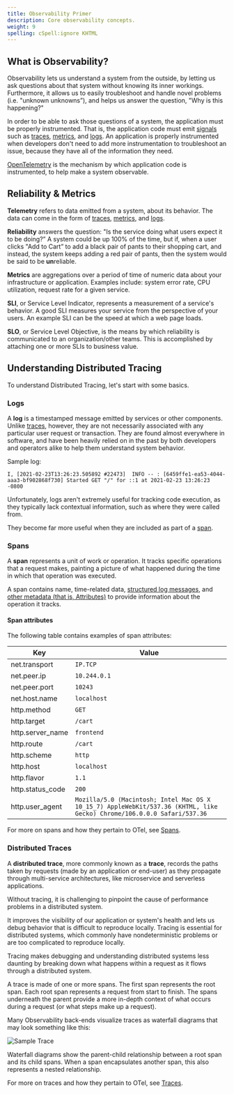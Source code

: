 ```yaml
---
title: Observability Primer
description: Core observability concepts.
weight: 9
spelling: cSpell:ignore KHTML
---
```


## What is Observability?

Observability lets us understand a system from the outside, by letting us ask
questions about that system without knowing its inner workings. Furthermore, it
allows us to easily troubleshoot and handle novel problems (i.e. "unknown
unknowns”), and helps us answer the question, "Why is this happening?"

In order to be able to ask those questions of a system, the application must be
properly instrumented. That is, the application code must emit
[signals](/docs/concepts/signals/) such as
[traces](/docs/concepts/observability-primer/#distributed-traces),
[metrics](/docs/concepts/observability-primer/#reliability--metrics), and
[logs](/docs/concepts/observability-primer/#logs). An application is properly
instrumented when developers don't need to add more instrumentation to
troubleshoot an issue, because they have all of the information they need.

[OpenTelemetry](/docs/what-is-opentelemetry/) is the mechanism by which
application code is instrumented, to help make a system observable.

## Reliability & Metrics

**Telemetry** refers to data emitted from a system, about its behavior. The data
can come in the form of [traces](#distributed-traces),
[metrics](#reliability--metrics), and [logs](#logs).

**Reliability** answers the question: "Is the service doing what users expect it
to be doing?” A system could be up 100% of the time, but if, when a user clicks
"Add to Cart” to add a black pair of pants to their shopping cart, and instead,
the system keeps adding a red pair of pants, then the system would be said to be
**un**reliable.

**Metrics** are aggregations over a period of time of numeric data about your
infrastructure or application. Examples include: system error rate, CPU
utilization, request rate for a given service.

**SLI**, or Service Level Indicator, represents a measurement of a service's
behavior. A good SLI measures your service from the perspective of your users.
An example SLI can be the speed at which a web page loads.

**SLO**, or Service Level Objective, is the means by which reliability is
communicated to an organization/other teams. This is accomplished by attaching
one or more SLIs to business value.

## Understanding Distributed Tracing

To understand Distributed Tracing, let's start with some basics.

### Logs

A **log** is a timestamped message emitted by services or other components.
Unlike [traces](#distributed-traces), however, they are not necessarily
associated with any particular user request or transaction. They are found
almost everywhere in software, and have been heavily relied on in the past by
both developers and operators alike to help them understand system behavior.

Sample log:

```text
I, [2021-02-23T13:26:23.505892 #22473]  INFO -- : [6459ffe1-ea53-4044-aaa3-bf902868f730] Started GET "/" for ::1 at 2021-02-23 13:26:23 -0800
```

Unfortunately, logs aren't extremely useful for tracking code execution, as they
typically lack contextual information, such as where they were called from.

They become far more useful when they are included as part of a [span](#spans).

### Spans

A **span** represents a unit of work or operation. It tracks specific operations
that a request makes, painting a picture of what happened during the time in
which that operation was executed.

A span contains name, time-related data,
[structured log messages](/docs/concepts/signals/traces/#span-events), and
[other metadata (that is, Attributes)](/docs/concepts/signals/traces/#attributes)
to provide information about the operation it tracks.

#### Span attributes

The following table contains examples of span attributes:

| Key              | Value                                                                                                                   |
| ---------------- | ----------------------------------------------------------------------------------------------------------------------- |
| net.transport    | `IP.TCP`                                                                                                                |
| net.peer.ip      | `10.244.0.1`                                                                                                            |
| net.peer.port    | `10243`                                                                                                                 |
| net.host.name    | `localhost`                                                                                                             |
| http.method      | `GET`                                                                                                                   |
| http.target      | `/cart`                                                                                                                 |
| http.server_name | `frontend`                                                                                                              |
| http.route       | `/cart `                                                                                                                |
| http.scheme      | `http`                                                                                                                  |
| http.host        | `localhost`                                                                                                             |
| http.flavor      | `1.1`                                                                                                                   |
| http.status_code | `200`                                                                                                                   |
| http.user_agent  | `Mozilla/5.0 (Macintosh; Intel Mac OS X 10_15_7) AppleWebKit/537.36 (KHTML, like Gecko) Chrome/106.0.0.0 Safari/537.36` |

For more on spans and how they pertain to OTel, see
[Spans](/docs/concepts/signals/traces/#spans).

### Distributed Traces

A **distributed trace**, more commonly known as a **trace**, records the paths
taken by requests (made by an application or end-user) as they propagate through
multi-service architectures, like microservice and serverless applications.

Without tracing, it is challenging to pinpoint the cause of performance problems
in a distributed system.

It improves the visibility of our application or system's health and lets us
debug behavior that is difficult to reproduce locally. Tracing is essential for
distributed systems, which commonly have nondeterministic problems or are too
complicated to reproduce locally.

Tracing makes debugging and understanding distributed systems less daunting by
breaking down what happens within a request as it flows through a distributed
system.

A trace is made of one or more spans. The first span represents the root span.
Each root span represents a request from start to finish. The spans underneath
the parent provide a more in-depth context of what occurs during a request (or
what steps make up a request).

Many Observability back-ends visualize traces as waterfall diagrams that may
look something like this:

![Sample Trace](/img/waterfall-trace.svg 'Trace waterfall diagram')

Waterfall diagrams show the parent-child relationship between a root span and
its child spans. When a span encapsulates another span, this also represents a
nested relationship.

For more on traces and how they pertain to OTel, see
[Traces](/docs/concepts/signals/traces/).
